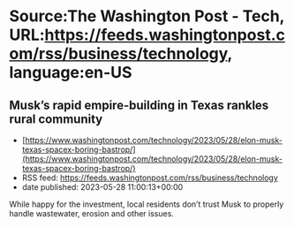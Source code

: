 # Source:The Washington Post - Tech, URL:https://feeds.washingtonpost.com/rss/business/technology, language:en-US

## Musk’s rapid empire-building in Texas rankles rural community
 - [https://www.washingtonpost.com/technology/2023/05/28/elon-musk-texas-spacex-boring-bastrop/](https://www.washingtonpost.com/technology/2023/05/28/elon-musk-texas-spacex-boring-bastrop/)
 - RSS feed: https://feeds.washingtonpost.com/rss/business/technology
 - date published: 2023-05-28 11:00:13+00:00

While happy for the investment, local residents don’t trust Musk to properly handle wastewater, erosion and other issues.

